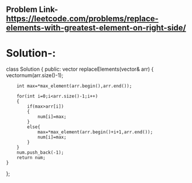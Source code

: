 ## Problem Link- https://leetcode.com/problems/replace-elements-with-greatest-element-on-right-side/

# Solution-:

class Solution {
public:
    vector<int> replaceElements(vector<int>& arr) {
        vector<int>num(arr.size()-1);
            
        int max=*max_element(arr.begin(),arr.end());
      
        for(int i=0;i<arr.size()-1;i++)
        {
            if(max>arr[i])
            {
                num[i]=max;
            }
            else{ 
                max=*max_element(arr.begin()+i+1,arr.end()); 
                num[i]=max;
            }
        }
        num.push_back(-1);
        return num;
    }
};
